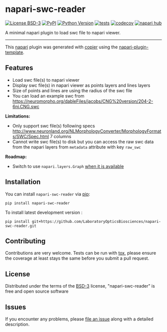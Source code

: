 # napari-swc-reader

[![License BSD-3](https://img.shields.io/pypi/l/napari-swc-reader.svg?color=green)](https://github.com/LaboratoryOpticsBiosciences/napari-swc-reader/raw/main/LICENSE)
[![PyPI](https://img.shields.io/pypi/v/napari-swc-reader.svg?color=green)](https://pypi.org/project/napari-swc-reader)
[![Python Version](https://img.shields.io/pypi/pyversions/napari-swc-reader.svg?color=green)](https://python.org)
[![tests](https://github.com/LaboratoryOpticsBiosciences/napari-swc-reader/workflows/tests/badge.svg)](https://github.com/LaboratoryOpticsBiosciences/napari-swc-reader/actions)
[![codecov](https://codecov.io/gh/LaboratoryOpticsBiosciences/napari-swc-reader/branch/main/graph/badge.svg)](https://codecov.io/gh/LaboratoryOpticsBiosciences/napari-swc-reader)
[![napari hub](https://img.shields.io/endpoint?url=https://api.napari-hub.org/shields/napari-swc-reader)](https://napari-hub.org/plugins/napari-swc-reader)

A minimal napari plugin to load swc file to napari viewer.

----------------------------------

This [napari] plugin was generated with [copier] using the [napari-plugin-template].

<!--
Don't miss the full getting started guide to set up your new package:
https://github.com/napari/napari-plugin-template#getting-started

and review the napari docs for plugin developers:
https://napari.org/stable/plugins/index.html
-->

## Features

- Load swc file(s) to napari viewer
- Display swc file(s) in napari viewer as points layers and lines layers
- Size of points and lines are using the radius of the swc file
- You can load an example swc from https://neuromorpho.org/dableFiles/jacobs/CNG%20version/204-2-6nj.CNG.swc

**Limitations:**
- Only support swc file(s) following specs http://www.neuronland.org/NLMorphologyConverter/MorphologyFormats/SWC/Spec.html 7 columns
- Cannot write swc file(s) to disk but you can access the raw swc data from the napari layers from `metadata` attribute with key `raw_swc`

**Roadmap:**
- Switch to use `napari.layers.Graph` [when it is available](https://github.com/napari/napari/issues/4274)

## Installation

You can install `napari-swc-reader` via [pip]:

    pip install napari-swc-reader


To install latest development version :

    pip install git+https://github.com/LaboratoryOpticsBiosciences/napari-swc-reader.git


## Contributing

Contributions are very welcome. Tests can be run with [tox], please ensure
the coverage at least stays the same before you submit a pull request.

## License

Distributed under the terms of the [BSD-3] license,
"napari-swc-reader" is free and open source software

## Issues

If you encounter any problems, please [file an issue] along with a detailed description.

[napari]: https://github.com/napari/napari
[copier]: https://copier.readthedocs.io/en/stable/
[@napari]: https://github.com/napari
[MIT]: http://opensource.org/licenses/MIT
[BSD-3]: http://opensource.org/licenses/BSD-3-Clause
[GNU GPL v3.0]: http://www.gnu.org/licenses/gpl-3.0.txt
[GNU LGPL v3.0]: http://www.gnu.org/licenses/lgpl-3.0.txt
[Apache Software License 2.0]: http://www.apache.org/licenses/LICENSE-2.0
[Mozilla Public License 2.0]: https://www.mozilla.org/media/MPL/2.0/index.txt
[napari-plugin-template]: https://github.com/napari/napari-plugin-template

[file an issue]: https://github.com/LaboratoryOpticsBiosciences/napari-swc-reader/issues

[napari]: https://github.com/napari/napari
[tox]: https://tox.readthedocs.io/en/latest/
[pip]: https://pypi.org/project/pip/
[PyPI]: https://pypi.org/
